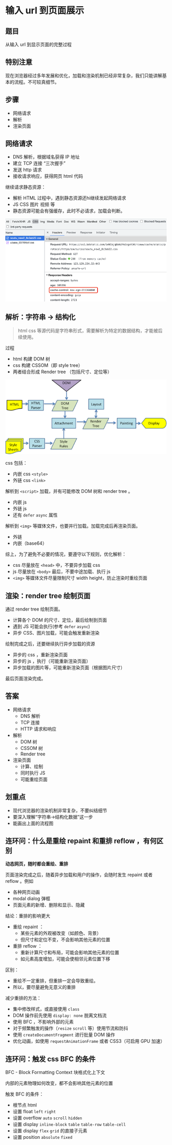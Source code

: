 # 输入 url 到页面展示

## 题目

从输入 url 到显示页面的完整过程

## 特别注意

现在浏览器经过多年发展和优化，加载和渲染机制已经非常复杂，我们只能讲解基本的流程。不可较真细节。

## 步骤

- 网络请求
- 解析
- 渲染页面

## 网络请求

- DNS 解析，根据域名获得 IP 地址
- 建立 TCP 连接 “三次握手”
- 发送 http 请求
- 接收请求响应，获得网页 html 代码

继续请求静态资源：
- 解析 HTML 过程中，遇到静态资源还hi继续发起网络请求
- JS CSS 图片 视频 等
- 静态资源可能会有强缓存，此时不必请求，加载会判断。

![](./img/cache-control.png)

## 解析：字符串 -> 结构化

> html css 等源代码是字符串形式，需要解析为特定的数据结构，才能被后续使用。

过程
- html 构建 DOM 树
- css 构建 CSSOM（即 style tree）
- 两者结合形成 Render tree （包括尺寸、定位等）

![](./img/render.png)

css 包括：
- 内嵌 css `<style>`
- 外链 css `<link>`

解析到 `<script>` 加载，并有可能修改 DOM 树和 render tree 。
- 内嵌 js
- 外链 js
- 还有 `defer` `async` 属性


解析到 `<img>` 等媒体文件，也要并行加载。加载完成后再渲染页面。
- 外链
- 内嵌（base64）

综上，为了避免不必要的情况，要遵守以下规则，优化解析：
- css 尽量放在 `<head>` 中，不要异步加载 css
- js 尽量放在 `<body>` 最后，不要中途加载、执行 js
- `<img>` 等媒体文件尽量限制尺寸 width height，防止渲染时重绘页面

## 渲染：render tree 绘制页面

通过 render tree 绘制页面。
- 计算各个 DOM 的尺寸、定位，最后绘制到页面
- 遇到 JS 可能会执行(参考 `defer` `async`)
- 异步 CSS、图片加载，可能会触发重新渲染

绘制完成之后，还要继续执行异步加载的资源
- 异步的 css ，重新渲染页面
- 异步的 js ，执行（可能重新渲染页面）
- 异步加载的图片等，可能重新渲染页面（根据图片尺寸）

最后页面渲染完成。

## 答案

- 网络请求
    - DNS 解析
    - TCP 连接
    - HTTP 请求和响应
- 解析
    - DOM 树
    - CSSOM 树
    - Render tree
- 渲染页面
    - 计算、绘制
    - 同时执行 JS
    - 可能重绘页面

## 划重点

- 现代浏览器的渲染机制非常复杂，不要纠结细节
- 要深入理解“字符串->结构化数据”这一步
- 能画出上面的流程图

## 连环问：什么是重绘 repaint 和重排 reflow ，有何区别

**动态网页，随时都会重绘、重排**

页面渲染完成之后，随着异步加载和用户的操作，会随时发生 repaint 或者 reflow 。例如
- 各种网页动画
- modal dialog 弹框
- 页面元素的新增、删除和显示、隐藏

结论：重排的影响更大
- 重绘 repaint ：
    - 某些元素的外观被改变（如颜色、背景）
    - 但尺寸和定位不变，不会影响其他元素的位置
- 重排 reflow ：
    - 重新计算尺寸和布局，可能会影响其他元素的位置
    - 如元素高度增加，可能会使相邻元素位置下移

区别：
- 重绘不一定重排，但重排一定会导致重绘。
- 所以，要尽量避免无意义的重排

减少重排的方法：
- 集中修改样式，或直接使用 `class`
- DOM 操作前先使用 `display: none` 脱离文档流
- 使用 BFC ，不影响外部的元素
- 对于频繁触发的操作（`resize` `scroll` 等）使用节流和防抖
- 使用 `createDocumentFragment` 进行批量 DOM 操作
- 优化动画，如使用 `requestAnimationFrame` 或者 CSS3（可启用 GPU 加速）

## 连环问：触发 css BFC 的条件

BFC - Block Formatting Context 块格式化上下文

内部的元素物理如何改变，都不会影响其他元素的位置

触发 BFC 的条件：
- 根节点 html
- 设置 float `left` `right`
- 设置 overflow `auto` `scroll` `hidden`
- 设置 display `inline-block` `table` `table-row` `table-cell`
- 设置 display `flex` `grid` 的直接子元素
- 设置 position `absolute` `fixed`
